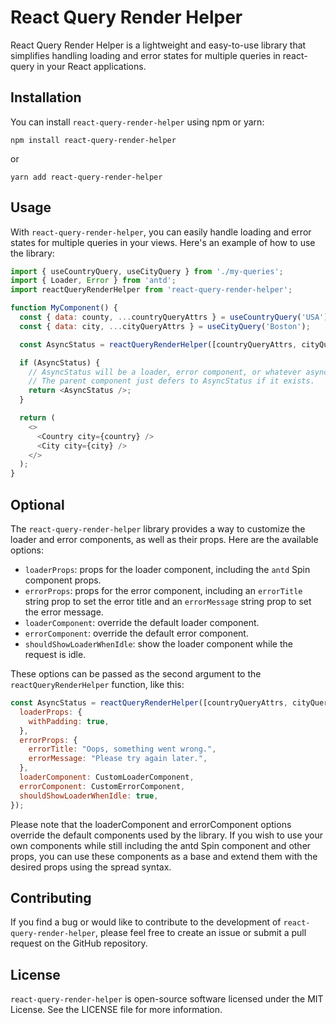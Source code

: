 # React Query Render Helper

React Query Render Helper is a lightweight and easy-to-use library that simplifies handling loading and error states for multiple queries in react-query in your React applications.

## Installation

You can install `react-query-render-helper` using npm or yarn:

```
npm install react-query-render-helper
```

or

```
yarn add react-query-render-helper
```

## Usage

With `react-query-render-helper`, you can easily handle loading and error states for multiple queries in your views. Here's an example of how to use the library:

```javascript
import { useCountryQuery, useCityQuery } from './my-queries';
import { Loader, Error } from 'antd';
import reactQueryRenderHelper from 'react-query-render-helper';

function MyComponent() {
  const { data: county, ...countryQueryAttrs } = useCountryQuery('USA');
  const { data: city, ...cityQueryAttrs } = useCityQuery('Boston');

  const AsyncStatus = reactQueryRenderHelper([countryQueryAttrs, cityQueryAttrs]);

  if (AsyncStatus) {
    // AsyncStatus will be a loader, error component, or whatever asyncQueryRenderHelper deems appropriate.
    // The parent component just defers to AsyncStatus if it exists.
    return <AsyncStatus />;
  }

  return (
    <>
      <Country city={country} />
      <City city={city} />
    </>
  );
}
```

## Optional

The `react-query-render-helper` library provides a way to customize the loader and error components, as well as their props. Here are the available options:

- `loaderProps`: props for the loader component, including the `antd` Spin component props.
- `errorProps`: props for the error component, including an `errorTitle` string prop to set the error title and an `errorMessage` string prop to set the error message.
- `loaderComponent`: override the default loader component.
- `errorComponent`: override the default error component.
- `shouldShowLoaderWhenIdle`: show the loader component while the request is idle.

These options can be passed as the second argument to the `reactQueryRenderHelper` function, like this:

```js
const AsyncStatus = reactQueryRenderHelper([countryQueryAttrs, cityQueryAttrs], {
  loaderProps: {
    withPadding: true,
  },
  errorProps: {
    errorTitle: "Oops, something went wrong.",
    errorMessage: "Please try again later.",
  },
  loaderComponent: CustomLoaderComponent,
  errorComponent: CustomErrorComponent,
  shouldShowLoaderWhenIdle: true,
});
```

Please note that the loaderComponent and errorComponent options override the default components used by the library. If you wish to use your own components while still including the antd Spin component and other props, you can use these components as a base and extend them with the desired props using the spread syntax.

## Contributing

If you find a bug or would like to contribute to the development of `react-query-render-helper`, please feel free to create an issue or submit a pull request on the GitHub repository.

## License

`react-query-render-helper` is open-source software licensed under the MIT License. See the LICENSE file for more information.
